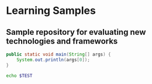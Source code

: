 # Learning Samples


## Sample repository for evaluating new technologies and frameworks

```java
public static void main(String[] args) {
    System.out.println(args[0]);
}
```

```bash
echo $TEST
```